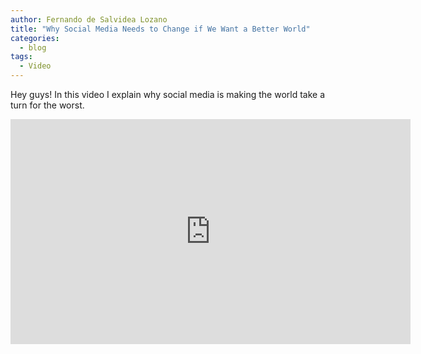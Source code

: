 ```yaml
---
author: Fernando de Salvidea Lozano
title: "Why Social Media Needs to Change if We Want a Better World"
categories:
  - blog
tags:
  - Video
---
```


Hey guys! In this video I explain why social media is making the world take a turn for the worst. 

<iframe width="640" height="360" src="https://www.youtube-nocookie.com/embed/sN4xewfAHKE?controls=0&amp;showinfo=0" frameborder="0" allowfullscreen></iframe